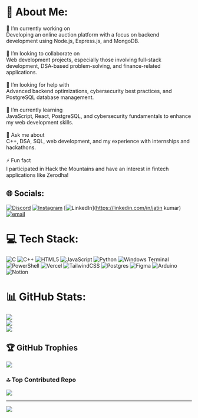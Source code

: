 # 💫 About Me:
🔭 I’m currently working on<br>Developing an online auction platform with a focus on backend development using Node.js, Express.js, and MongoDB.<br><br>👯 I’m looking to collaborate on<br>Web development projects, especially those involving full-stack development, DSA-based problem-solving, and finance-related applications.<br><br>🤝 I’m looking for help with<br>Advanced backend optimizations, cybersecurity best practices, and PostgreSQL database management.<br><br>🌱 I’m currently learning<br>JavaScript, React, PostgreSQL, and cybersecurity fundamentals to enhance my web development skills.<br><br>💬 Ask me about<br>C++, DSA, SQL, web development, and my experience with internships and hackathons.<br><br>⚡ Fun fact<br>I participated in Hack the Mountains and have an interest in fintech applications like Zerodha!


## 🌐 Socials:
[![Discord](https://img.shields.io/badge/Discord-%237289DA.svg?logo=discord&logoColor=white)](https://discord.gg/jatin__enigma) [![Instagram](https://img.shields.io/badge/Instagram-%23E4405F.svg?logo=Instagram&logoColor=white)](https://instagram.com/jattttiiinnn) [![LinkedIn](https://img.shields.io/badge/LinkedIn-%230077B5.svg?logo=linkedin&logoColor=white)](https://linkedin.com/in/jatin kumar) [![email](https://img.shields.io/badge/Email-D14836?logo=gmail&logoColor=white)](mailto:jatinbargujjar123@gmail.com) 

# 💻 Tech Stack:
![C](https://img.shields.io/badge/c-%2300599C.svg?style=for-the-badge&logo=c&logoColor=white) ![C++](https://img.shields.io/badge/c++-%2300599C.svg?style=for-the-badge&logo=c%2B%2B&logoColor=white) ![HTML5](https://img.shields.io/badge/html5-%23E34F26.svg?style=for-the-badge&logo=html5&logoColor=white) ![JavaScript](https://img.shields.io/badge/javascript-%23323330.svg?style=for-the-badge&logo=javascript&logoColor=%23F7DF1E) ![Python](https://img.shields.io/badge/python-3670A0?style=for-the-badge&logo=python&logoColor=ffdd54) ![Windows Terminal](https://img.shields.io/badge/Windows%20Terminal-%234D4D4D.svg?style=for-the-badge&logo=windows-terminal&logoColor=white) ![PowerShell](https://img.shields.io/badge/PowerShell-%235391FE.svg?style=for-the-badge&logo=powershell&logoColor=white) ![Vercel](https://img.shields.io/badge/vercel-%23000000.svg?style=for-the-badge&logo=vercel&logoColor=white) ![TailwindCSS](https://img.shields.io/badge/tailwindcss-%2338B2AC.svg?style=for-the-badge&logo=tailwind-css&logoColor=white) ![Postgres](https://img.shields.io/badge/postgres-%23316192.svg?style=for-the-badge&logo=postgresql&logoColor=white) ![Figma](https://img.shields.io/badge/figma-%23F24E1E.svg?style=for-the-badge&logo=figma&logoColor=white) ![Arduino](https://img.shields.io/badge/-Arduino-00979D?style=for-the-badge&logo=Arduino&logoColor=white) ![Notion](https://img.shields.io/badge/Notion-%23000000.svg?style=for-the-badge&logo=notion&logoColor=white)
# 📊 GitHub Stats:
![](https://github-readme-stats.vercel.app/api?username=jattttiiinnn&theme=dark&hide_border=false&include_all_commits=true&count_private=false)<br/>
![](https://github-readme-streak-stats.herokuapp.com/?user=jattttiiinnn&theme=dark&hide_border=false)<br/>
![](https://github-readme-stats.vercel.app/api/top-langs/?username=jattttiiinnn&theme=dark&hide_border=false&include_all_commits=true&count_private=false&layout=compact)

## 🏆 GitHub Trophies
![](https://github-profile-trophy.vercel.app/?username=jattttiiinnn&theme=radical&no-frame=false&no-bg=true&margin-w=4)

### 🔝 Top Contributed Repo
![](https://github-contributor-stats.vercel.app/api?username=jattttiiinnn&limit=5&theme=dark&combine_all_yearly_contributions=true)

---
[![](https://visitcount.itsvg.in/api?id=jattttiiinnn&icon=0&color=0)](https://visitcount.itsvg.in)

<!-- Proudly created with GPRM ( https://gprm.itsvg.in ) -->
